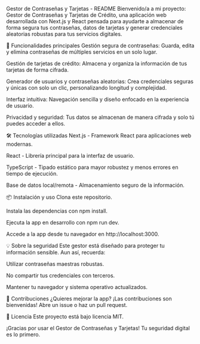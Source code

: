 Gestor de Contraseñas y Tarjetas - README
Bienvenido/a a mi proyecto: Gestor de Contraseñas y Tarjetas de Crédito, una aplicación web desarrollada con Next.js y React pensada para ayudarte a almacenar de forma segura tus contraseñas, datos de tarjetas y generar credenciales aleatorias robustas para tus servicios digitales.

🚀 Funcionalidades principales
Gestión segura de contraseñas: Guarda, edita y elimina contraseñas de múltiples servicios en un solo lugar.

Gestión de tarjetas de crédito: Almacena y organiza la información de tus tarjetas de forma cifrada.

Generador de usuarios y contraseñas aleatorias: Crea credenciales seguras y únicas con solo un clic, personalizando longitud y complejidad.

Interfaz intuitiva: Navegación sencilla y diseño enfocado en la experiencia de usuario.

Privacidad y seguridad: Tus datos se almacenan de manera cifrada y solo tú puedes acceder a ellos.

🛠️ Tecnologías utilizadas
Next.js - Framework React para aplicaciones web modernas.

React - Librería principal para la interfaz de usuario.

TypeScript - Tipado estático para mayor robustez y menos errores en tiempo de ejecución.

Base de datos local/remota - Almacenamiento seguro de la información.

📦 Instalación y uso
Clona este repositorio.

Instala las dependencias con npm install.

Ejecuta la app en desarrollo con npm run dev.

Accede a la app desde tu navegador en http://localhost:3000.

💡 Sobre la seguridad
Este gestor está diseñado para proteger tu información sensible. Aun así, recuerda:

Utilizar contraseñas maestras robustas.

No compartir tus credenciales con terceros.

Mantener tu navegador y sistema operativo actualizados.

🤝 Contribuciones
¿Quieres mejorar la app? ¡Las contribuciones son bienvenidas! Abre un issue o haz un pull request.

📄 Licencia
Este proyecto está bajo licencia MIT.

¡Gracias por usar el Gestor de Contraseñas y Tarjetas! Tu seguridad digital es lo primero.
